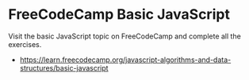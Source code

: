 # FreeCodeCamp Basic JavaScript

Visit the basic JavaScript topic on FreeCodeCamp and complete all the exercises.

- https://learn.freecodecamp.org/javascript-algorithms-and-data-structures/basic-javascript
